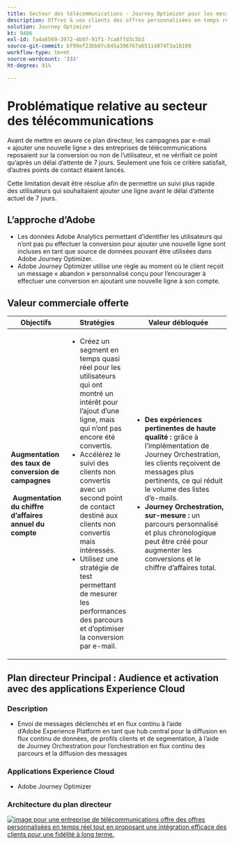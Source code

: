 ```yaml
---
title: Secteur des télécommunications - Journey Optimizer pour les messages déclenchés
description: Offrez à vos clients des offres personnalisées en temps réel tout en bénéficiant d’une intégration efficace à la clientèle, pour vous assurer de leur fidélité à long terme.
solution: Journey Optimizer
kt: 9486
exl-id: fa4a6569-3972-4b97-91f1-7ca8ffd3c5b3
source-git-commit: bf99ef23bb07c845a396767a65114874f3a18180
workflow-type: tm+mt
source-wordcount: '333'
ht-degree: 91%

---
```


# Problématique relative au secteur des télécommunications

Avant de mettre en œuvre ce plan directeur, les campagnes par e-mail « ajouter une nouvelle ligne » des entreprises de télécommunications reposaient sur la conversion ou non de l’utilisateur, et ne vérifiait ce point qu’après un délai d’attente de 7 jours. Seulement une fois ce critère satisfait, d’autres points de contact étaient lancés.

Cette limitation devait être résolue afin de permettre un suivi plus rapide des utilisateurs qui souhaitaient ajouter une ligne avant le délai d’attente actuel de 7 jours.

## L’approche d’Adobe

* Les données Adobe Analytics permettant d’identifier les utilisateurs qui n’ont pas pu effectuer la conversion pour ajouter une nouvelle ligne sont incluses en tant que source de données pouvant être utilisées dans Adobe Journey Optimizer.
* Adobe Journey Optimizer utilise une règle au moment où le client reçoit un message « abandon » personnalisé conçu pour l’encourager à effectuer une conversion en ajoutant une nouvelle ligne à son compte.


## Valeur commerciale offerte

| Objectifs | Stratégies | Valeur débloquée |
|---|---|---|
| **Augmentation des taux de conversion de campagnes **<br></br>** Augmentation du chiffre d’affaires annuel du compte**</ul> | <ul><li>Créez un segment en temps quasi réel pour les utilisateurs qui ont montré un intérêt pour l’ajout d’une ligne, mais qui n’ont pas encore été convertis.</li><li>Accélérez le suivi des clients non convertis avec un second point de contact destiné aux clients non convertis mais intéressés. </li><li>Utilisez une stratégie de test permettant de mesurer les performances des parcours et d’optimiser la conversion par e-mail.</li></ul> | <ul><li><strong>Des expériences pertinentes de haute qualité :</strong> grâce à l’implémentation de Journey Orchestration, les clients reçoivent de messages plus pertinents, ce qui réduit le volume des listes d’e-mails.</li><li><strong>Journey Orchestration, sur-mesure :</strong> un parcours personnalisé et plus chronologique peut être créé pour augmenter les conversions et le chiffre d’affaires total.</li></ul> |

## Plan directeur Principal : Audience et activation avec des applications Experience Cloud

### Description

<ul><li>Envoi de messages déclenchés et en flux continu à l’aide d’Adobe Experience Platform en tant que hub central pour la diffusion en flux continu de données, de profils clients et de segmentation, à l’aide de Journey Orchestration pour l’orchestration en flux continu des parcours et la diffusion des messages</li></ul>

### Applications Experience Cloud

<ul><li>Adobe Journey Optimizer</li></ul>

### Architecture du plan directeur

<a href="https://experienceleague.adobe.com/docs/blueprints-learn/architecture/customer-journeys/journey-optimizer.html?lang=fr"><img alt="image pour une entreprise de télécommunications offre des offres personnalisées en temps réel tout en proposant une intégration efficace des clients pour une fidélité à long terme." src="https://experienceleague.adobe.com/docs/blueprints-learn/assets/journey-optimizer.png?lang=en"/></a>
